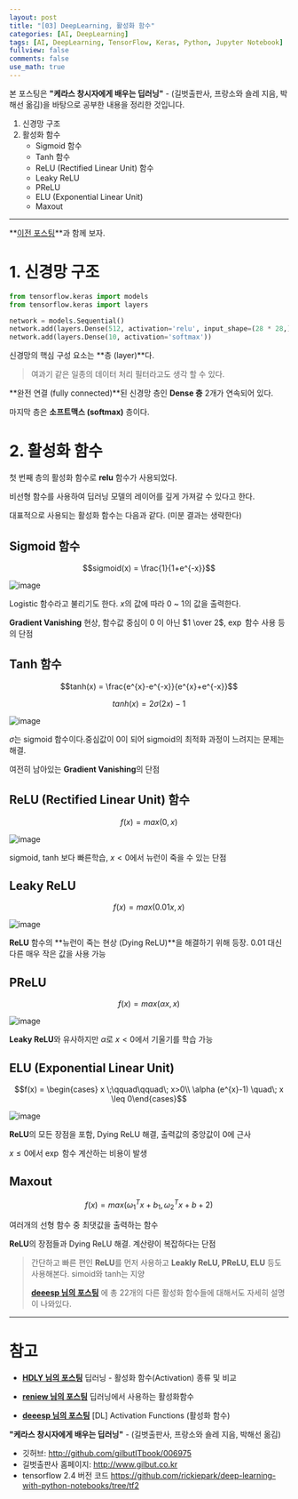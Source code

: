 ```yaml
---
layout: post
title: "[03] DeepLearning, 활성화 함수"
categories: [AI, DeepLearning]
tags: [AI, DeepLearning, TensorFlow, Keras, Python, Jupyter Notebook]
fullview: false
comments: false
use_math: true
---
```


본 포스팅은 **"케라스 창시자에게 배우는 딥러닝"** - (길벗출판사, 프랑소와 숄레 지음, 박해선 옮김)을 바탕으로 공부한 내용을 정리한 것입니다.

1. 신경망 구조
2. 활성화 함수
    + Sigmoid 함수
    + Tanh 함수
    + ReLU (Rectified Linear Unit) 함수
    + Leaky ReLU
    + PReLU
    + ELU (Exponential Linear Unit)
    + Maxout

---

**[이전 포스팅](https://19tak.github.io/posts/02-dl/ "[02] DeepLearning, MNIST 손글씨 숫자 분류 문제")**과 함께 보자.

# 1. 신경망 구조

```python
from tensorflow.keras import models
from tensorflow.keras import layers

network = models.Sequential()
network.add(layers.Dense(512, activation='relu', input_shape=(28 * 28,)))
network.add(layers.Dense(10, activation='softmax'))
```

신경망의 핵심 구성 요소는 **층 (layer)**다.

> 여과기 같은 일종의 데이터 처리 필터라고도 생각 할 수 있다.

**완전 연결 (fully connected)**된 신경망 층인 **Dense 층** 2개가 연속되어 있다.

마지막 층은 **소프트맥스 (softmax)** 층이다.

# 2. 활성화 함수

첫 번째 층의 활성화 함수로 **relu** 함수가 사용되었다.

비선형 함수를 사용하여 딥러닝 모델의 레이어를 깊게 가져갈 수 있다고 한다.

대표적으로 사용되는 활성화 함수는 다음과 같다. (미분 결과는 생략한다)

## Sigmoid 함수

$$sigmoid(x) = \frac{1}{1+e^{-x}}$$

![image](https://user-images.githubusercontent.com/84369912/134018134-67908c67-f073-47bf-a837-5586daab3eca.png)

Logistic 함수라고 불리기도 한다. $x$의 값에 따라 0 ~ 1의 값을 출력한다.

**Gradient Vanishing** 현상, 함수값 중심이 0 이 아닌 $1 \over 2$, $\exp$ 함수 사용 등의 단점

## Tanh 함수

$$tanh(x) = \frac{e^{x}-e^{-x}}{e^{x}+e^{-x}}$$

$$tanh(x) = 2 \sigma (2x) - 1$$

![image](https://user-images.githubusercontent.com/84369912/134018717-e00b224b-0a87-4760-908d-b0e5458ca132.png)

$\sigma$는 sigmoid 함수이다.중심값이 0이 되어 sigmoid의 최적화 과정이 느려지는 문제는 해결.

여전히 남아있는 **Gradient Vanishing**의 단점

## ReLU (Rectified Linear Unit) 함수

$$f(x) = max(0,x)$$

![image](https://user-images.githubusercontent.com/84369912/134018984-048ac63c-ebed-4c22-8ae3-3d6fcdcf0572.png)

sigmoid, tanh 보다 빠른학습, $x < 0$에서 뉴런이 죽을 수 있는 단점

## Leaky ReLU

$$f(x) = max(0.01x,x)$$

![image](https://user-images.githubusercontent.com/84369912/134022002-162cf61c-f2f9-48db-8b72-28b637eee36b.png)

**ReLU** 함수의 **뉴런이 죽는 현상 (Dying ReLU)**을 해결하기 위해 등장. 0.01 대신 다른 매우 작은 값을 사용 가능

## PReLU

$$f(x) = max(\alpha x,x)$$

![image](https://user-images.githubusercontent.com/84369912/134022457-d640111f-940a-448d-93cc-540f1b103da3.png)

**Leaky ReLU**와 유사하지만 $\alpha$로 $x < 0$에서 기울기를 학습 가능

## ELU (Exponential Linear Unit)

$$f(x) = \begin{cases} x \;\qquad\qquad\; x>0\\ \alpha (e^{x}-1) \quad\; x \leq 0\end{cases}$$

![image](https://user-images.githubusercontent.com/84369912/134022546-142ba243-c9f7-4478-9c82-e5b3498817fb.png)

**ReLU**의 모든 장점을 포함, Dying ReLU 해결, 출력값의 중앙값이 0에 근사

$x \leq 0$에서 $\exp$ 함수 계산하는 비용이 발생

## Maxout

$$f(x) = max(\omega_{1}^{T} x + b_{1}, \omega_{2}^{T} x + b+{2})$$

여러개의 선형 함수 중 최댓값을 출력하는 함수

**ReLU**의 장점들과 Dying ReLU 해결. 계산량이 복잡하다는 단점

> 간단하고 빠른 편인 **ReLU**를 먼저 사용하고 **Leakly ReLU, PReLU, ELU** 등도 사용해본다. simoid와 tanh는 지양
> 
> **[deeesp 님의 포스팅](https://deeesp.github.io/deep%20learning/DL-Activation-Functions/ "[DL] Activation Functions (활성화 함수)")**
에 총 22개의 다른 활성화 함수들에 대해서도 자세히 설명이 나와있다.

---

# 참고

- **[HDLY 님의 포스팅](https://m.blog.naver.com/PostView.naver?isHttpsRedirect=true&blogId=handuelly&logNo=221824080339 "딥러닝 - 활성화 함수(Activation) 종류 및 비교")**
딥러닝 - 활성화 함수(Activation) 종류 및 비교

- **[reniew 님의 포스팅](https://reniew.github.io/12/ "딥러닝에서 사용하는 활성화함수")**
딥러닝에서 사용하는 활성화함수

- **[deeesp 님의 포스팅](https://deeesp.github.io/deep%20learning/DL-Activation-Functions/ "[DL] Activation Functions (활성화 함수)")**
[DL] Activation Functions (활성화 함수)

**"케라스 창시자에게 배우는 딥러닝"** - (길벗출판사, 프랑소와 숄레 지음, 박해선 옮김)

- 깃허브: <http://github.com/gilbutITbook/006975>
- 길벗출판사 홈페이지: <http://www.gilbut.co.kr>
- tensorflow 2.4 버전 코드 <https://github.com/rickiepark/deep-learning-with-python-notebooks/tree/tf2>
